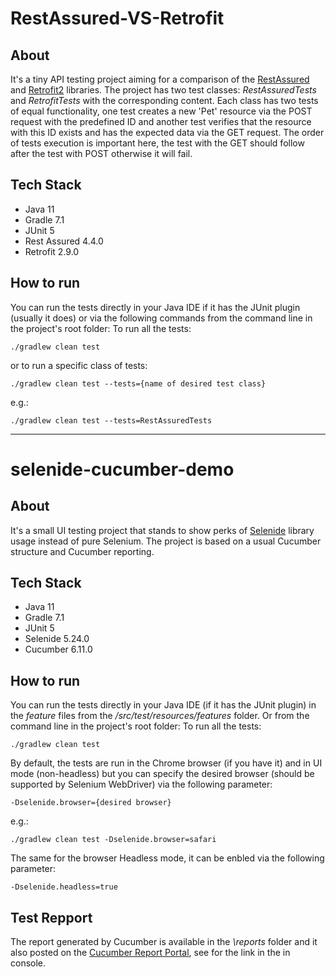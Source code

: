 # RestAssured-VS-Retrofit
## About
It's a tiny API testing project aiming for a comparison of the [RestAssured](https://rest-assured.io) and [Retrofit2](https://square.github.io/retrofit) libraries. The project has two test classes: *RestAssuredTests* and *RetrofitTests* with the corresponding content. Each class has two tests of equal functionality, one test creates a new 'Pet' resource via the POST request with the predefined ID and another test verifies that the resource with this ID exists and has the expected data via the GET request. The order of tests execution is important here, the test with the GET should follow after the test with POST otherwise it will fail.

## Tech Stack
* Java 11
* Gradle 7.1
* JUnit 5
* Rest Assured 4.4.0
* Retrofit 2.9.0

## How to run
You can run the tests directly in your Java IDE if it has the JUnit plugin (usually it does) or via the following commands from the command line in the project's root folder:
To run all the tests:
```
./gradlew clean test
```
or to run a specific class of tests:
```
./gradlew clean test --tests={name of desired test class}
```
e.g.: 
```
./gradlew clean test --tests=RestAssuredTests
```

_______________________________________________________________________________________


# selenide-cucumber-demo
## About
It's a small UI testing project that stands to show perks of [Selenide](https://selenide.org) library usage instead of pure Selenium. The project is based on a usual Cucumber structure and Cucumber reporting. 

## Tech Stack
* Java 11
* Gradle 7.1
* JUnit 5
* Selenide 5.24.0
* Cucumber 6.11.0

## How to run
You can run the tests directly in your Java IDE (if it has the JUnit plugin) in the *feature* files from the */src/test/resources/features* folder. Or from the command line in the project's root folder:
To run all the tests:
```
./gradlew clean test
```

By default, the tests are run in the Chrome browser (if you have it) and in UI mode (non-headless) but you can specify the desired browser (should be supported by Selenium WebDriver) via the following parameter:
```
-Dselenide.browser={desired browser}
```
e.g.:
```
./gradlew clean test -Dselenide.browser=safari
```
The same for the browser Headless mode, it can be enbled via the following parameter:
```
-Dselenide.headless=true
```


## Test Repport
The report generated by Cucumber is available in the *\reports* folder and it also posted on the [Cucumber Report Portal](https://reports.cucumber.io), see for the link in the in console.
